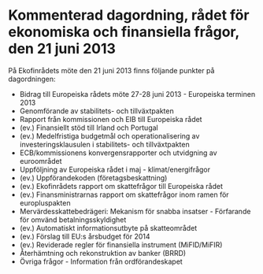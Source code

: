 # Kommenterad dagordning, rådet för ekonomiska och finansiella frågor, den 21 juni 2013

På Ekofinrådets möte den 21 juni 2013 finns följande punkter på dagordningen:

* Bidrag till Europeiska rådets möte 27-28 juni 2013 - Europeiska terminen 2013
* Genomförande av stabilitets- och tillväxtpakten
* Rapport från kommissionen och EIB till Europeiska rådet
* (ev.) Finansiellt stöd till Irland och Portugal
* (ev.) Medelfristiga budgetmål och operationalisering av investeringsklausulen i stabilitets- och tillväxtpakten
* ECB/kommissionens konvergensrapporter och utvidgning av euroområdet
* Uppföljning av Europeiska rådet i maj - klimat/energifrågor
* (ev.) Uppförandekoden (företagsbeskattning)
* (ev.) Ekofinrådets rapport om skattefrågor till Europeiska rådet
* (ev.) Finansministrarnas rapport om skattefrågor inom ramen för europluspakten
* Mervärdesskattebedrägeri: Mekanism för snabba insatser - Förfarande för omvänd betalningsskyldighet
* (ev.) Automatiskt informationsutbyte på skatteområdet
* (ev.) Förslag till EU:s årsbudget för 2014
* (ev.) Reviderade regler för finansiella instrument (MiFID/MiFIR)
* Återhämtning och rekonstruktion av banker (BRRD)
* Övriga frågor - Information från ordförandeskapet
